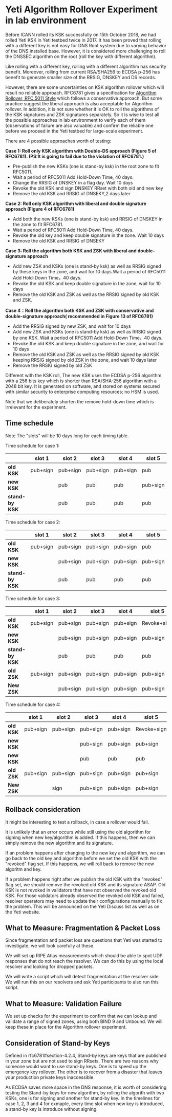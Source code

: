 # Yeti Algorithm Rollover Experiment in lab environment 

Before ICANN rolled its KSK successfully on 15th October 2018, we had rolled Yeti KSK in Yeti testbed twice in 2017. It has been proved that rolling with a different key is not easy for DNS Root system due to varying behavior of the DNS installed base. However, it is considered more challenging to roll the DNSSEC algorithm on the root (roll the key with different algorithm).

Like rolling with a different key, rolling with a different algorithm has security benefit. Moreover, rolling from current RSA/SHA256 to ECDSA p-256 has benefit to generate smaller size of the RRSIG, DNSKEY and DS records.

However, there are some uncertainties on KSK algorithm rollover which will result no reliable approach. RFC6781 gives a specification for [Algorithm Rollover, RFC 5011 Style](https://tools.ietf.org/html/rfc6781#section-4.1.4.2) which follows a conservative approach. But some practice suggest the liberal approach is also acceptable for Algorithm rollover. In addition, it is not sure whether it is OK to roll the algorithms of the KSK signatures and ZSK signatures separately. So it is wise to test all the possible approaches in lab environment to verify each of them (observations of failure are also valuable) and confirm the reliable one before we proceed in the Yeti testbed for large-scale experiment.  

There are 4 possible approaches worth of testing:

**Case 1: Roll only KSK algorithm with Double-DS approach (Figure 5 of RFC6781). (PS:It is going to fail due to the violation of RFC6781.)** 
   * Pre-publish the new KSKs (one is stand-by ksk) in the root zone to fit RFC5011. 
   * Wait a period of RFC5011 Add Hold-Down Time, 40 days. 
   * Change the RRSIG of DNSKEY in a flag day. Wait 10 days
   * Revoke the old KSK and sign DNSKEY RRset with both old and new key
   * Remove the old KSK and RRSIG of DNSEKY,2 days later

**Case 2: Roll only KSK algorithm with liberal and double signature approach (Figure 4 of RFC6781)**
   * Add both the new KSKs (one is stand-by ksk) and RRSIG of DNSKEY in the zone to fit RFC6781.
   * Wait a period of RFC5011 Add Hold-Down Time, 40 days.
   * Revoke the old key and keep double signature in the zone. Wait 10 days
   * Remove the old KSK and RRSIG of DNSEKY

**Case 3: Roll the algorithm both KSK and ZSK with liberal and double-signature approach**
   * Add new ZSK and KSKs (one is stand-by ksk) as well as RRSIG signed by these keys in the zone, and wait for 10 days.Wait a period of RFC5011 Add Hold-Down Time，40 days.
   * Revoke the old KSK and keep double signature in the zone, wait for 10 days
   * Remove the old KSK and ZSK as well as the RRSIG signed by old KSK and ZSK.

**Case 4：Roll the algorithm both KSK and ZSK with conservative and double-signature approach( recommended in Figure 13 of RFC6781)**
   * Add the RRSIG signed by new ZSK, and wait for 10 days
   * Add new ZSK and KSKs (one is stand-by ksk) as well as RRSIG signed by one KSK. Wait a period of RFC5011 Add Hold-Down Time，40 days.
   * Revoke the old KSK and keep double signature in the zone, and wait for 10 days
   * Remove the old KSK and ZSK as well as the RRSIG signed by old KSK keeping RRSIG signed by old ZSK in the zone, and wait 10 days later
   * Remove the RRSIG signed by old ZSK

Different with the KSK roll, The new KSK uses the ECDSA p-256 algorithm with a 256 bits key which is shorter than RSA/SHA-256 algorithm with a 2048 bit key. It is generated on software, and stored on systems secured with similar security to enterprise computing resources; no HSM is used.

Note that we deliberately shorten the remove hold-down time which is irrelevant for the experiment.

## Time schedule

Note The "slots" will be 10 days long for each timing table. 

Time schedule for case 1: 

|           |  slot 1  |  slot 2  |  slot 3  |  slot 4  |  slot 5  |  slot 6  |  slot 7  |  slot 8  |
|-----------|----------|----------|----------|----------|----------|----------|----------|----------|
| **old KSK** | pub+sign | pub+sign | pub+sign | pub+sign | pub   |   revoke+sign   | |       |
|  **new KSK**  |          |   pub    |   pub    |   pub    | pub+sign | pub+sign | pub+sign | pub+sign |
|  **stand-by KSK**  |          |   pub    |   pub    |   pub    | pub | pub | pub | pub |


Time schedule for case 2:

|           |  slot 1  |  slot 2  |  slot 3  |  slot 4  |  slot 5  |  slot 6  |  slot 7  |  slot 8  |
|-----------|----------|----------|----------|----------|----------|----------|----------|----------|
| **old KSK** | pub+sign | pub+sign | pub+sign | pub+sign | pub | Revoke+sign |     |          |
|  **new KSK**  |        | pub+sign | pub+sign |  pub+sign | pub+sign | pub+sign | pub+sign | pub+sign |
|  **stand-by KSK**  |          |   pub    |   pub    |   pub    | pub | pub | pub | pub |


Time schedule for case 3:

|           |  slot 1  |  slot 2  |  slot 3  |  slot 4  |  slot 5  |  slot 6  |  slot 7  |  slot 8  |
|-----------|----------|----------|----------|----------|----------|----------|----------|----------|
| **old KSK** | pub+sign | pub+sign | pub+sign | pub+sign | Revoke+sign | |     |          |
|  **new KSK**  |        | pub+sign | pub+sign |  pub+sign | pub+sign | pub+sign | pub+sign | pub+sign |
|  **stand-by KSK**  |        | pub | pub |  pub|  pub | pub | pub | pub |
| **old ZSK** | pub+sign | pub+sign | pub+sign | pub+sign | pub+sign | pub+sign  |    |          |
|  **New ZSK**  |        | pub+sign | pub+sign |  pub+sign |  pub+sign  | pub+sign   | pub+sign  | pub+sign  |


Time schedule for case 4:

|           |  slot 1  |  slot 2  |  slot 3  |  slot 4  |  slot 5  |  slot 6  |  slot 7  |  slot 8  |
|-----------|----------|----------|----------|----------|----------|----------|----------|----------|
| **old KSK** | pub+sign | pub+sign | pub+sign | pub+sign | Revoke+sign |   |     |          |
|  **new KSK**  |        |      | pub+sign |  pub+sign |  pub+sign| pub+sign | pub+sign | pub+sign |
|  **new KSK**  |        |      | pub |  pub |  pub | pub | pub | pub |
| **old ZSK** | pub+sign | pub+sign | pub+sign | pub+sign | pub+sign |  sign |     |          |
|  **New ZSK**  |        | sign | pub+sign |  pub+sign | pub+sign | pub+sign  |  pub+sign | pub+sign  |


## Rollback consideration

It might be interesting to test a rollback, in case a rollover would fail.

It is unlikely that an error occurs while still using the old algorithm for
signing when new key/algorithm is added. If this happens, then we can simply 
remove the new algorithm and its signature.

If an problem happens after changing to the new key and algorithm, we can go back to
the old key and algorithm before we set the old KSK with the "revoked" flag set. If this
happens, we will roll back to remove the new algoritm and key.

If a problem happens right after we publish the old KSK with the "revoked"
flag set, we should remove the revoked old KSK and its signature ASAP. Old KSK 
is not revoked in validators that have not observed the revoked old KSK. For those 
validators already observed the revoked old KSK and failed, resolver operators 
may need to update their configurations manually to fix the problem. 
This will be announced on the Yeti Discuss list as well as on the 
Yeti website.

## What to Measure: Fragmentation & Packet Loss

Since fragmentation and packet loss are questions that Yeti was
started to investigate, we will look carefully at these.

We will set up RIPE Atlas measurements which should be able to spot
UDP responses that do not reach the resolver. We can do this by
using the local resolver and looking for dropped packets.

We will write a script which will detect fragmentation at the resolver
side. We will run this on our resolvers and ask Yeti participants to
also run this script.


## What to Measure: Validation Failure

We set up checks for the experiment to confirm that we can lookup
and validate a range of signed zones, using both BIND 9 and Unbound. We will
keep these in place for the Algorithm rollover experiment.

## Consideration of Stand-by Keys

Defined in rfc6781#section-4.2.4, Stand-by keys are keys that are 
published in your zone but are not used to sign RRsets. There are 
two reasons why someone would want to use stand-by keys.  One is to 
speed up the emergency key rollover. The other is to recover from a 
disaster that leaves your production private keys inaccessible.

As ECDSA saves more space in the DNS response, it is worth of 
considering testing the Stand-by keys for new algorithm, by 
rolling the algorith with two KSKs, one is for signing and 
another for stand-by key. In the timelines for case 1, 2, 3 and 4 
for exmaple, every time slot when new key is introduced, 
a stand-by key is introduce without signing.  


